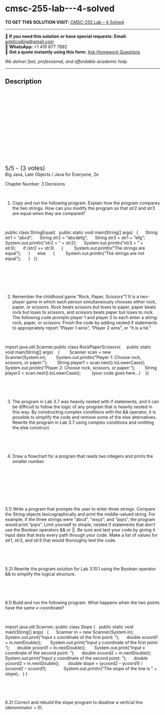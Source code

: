 # cmsc-255-lab---4-solved
**TO GET THIS SOLUTION VISIT:** [CMSC-255 Lab – 4 Solved](https://www.ankitcodinghub.com/product/cmsc-255-lab-4-solved/)


---

📩 **If you need this solution or have special requests:** **Email:** ankitcoding@gmail.com  
📱 **WhatsApp:** +1 419 877 7882  
📄 **Get a quote instantly using this form:** [Ask Homework Questions](https://www.ankitcodinghub.com/services/ask-homework-questions/)

*We deliver fast, professional, and affordable academic help.*

---

<h2>Description</h2>



<div class="kk-star-ratings kksr-auto kksr-align-center kksr-valign-top" data-payload="{&quot;align&quot;:&quot;center&quot;,&quot;id&quot;:&quot;36383&quot;,&quot;slug&quot;:&quot;default&quot;,&quot;valign&quot;:&quot;top&quot;,&quot;ignore&quot;:&quot;&quot;,&quot;reference&quot;:&quot;auto&quot;,&quot;class&quot;:&quot;&quot;,&quot;count&quot;:&quot;3&quot;,&quot;legendonly&quot;:&quot;&quot;,&quot;readonly&quot;:&quot;&quot;,&quot;score&quot;:&quot;5&quot;,&quot;starsonly&quot;:&quot;&quot;,&quot;best&quot;:&quot;5&quot;,&quot;gap&quot;:&quot;4&quot;,&quot;greet&quot;:&quot;Rate this product&quot;,&quot;legend&quot;:&quot;5\/5 - (3 votes)&quot;,&quot;size&quot;:&quot;24&quot;,&quot;title&quot;:&quot;CMSC-255  Lab - 4 Solved&quot;,&quot;width&quot;:&quot;138&quot;,&quot;_legend&quot;:&quot;{score}\/{best} - ({count} {votes})&quot;,&quot;font_factor&quot;:&quot;1.25&quot;}">

<div class="kksr-stars">

<div class="kksr-stars-inactive">
            <div class="kksr-star" data-star="1" style="padding-right: 4px">


<div class="kksr-icon" style="width: 24px; height: 24px;"></div>
        </div>
            <div class="kksr-star" data-star="2" style="padding-right: 4px">


<div class="kksr-icon" style="width: 24px; height: 24px;"></div>
        </div>
            <div class="kksr-star" data-star="3" style="padding-right: 4px">


<div class="kksr-icon" style="width: 24px; height: 24px;"></div>
        </div>
            <div class="kksr-star" data-star="4" style="padding-right: 4px">


<div class="kksr-icon" style="width: 24px; height: 24px;"></div>
        </div>
            <div class="kksr-star" data-star="5" style="padding-right: 4px">


<div class="kksr-icon" style="width: 24px; height: 24px;"></div>
        </div>
    </div>

<div class="kksr-stars-active" style="width: 138px;">
            <div class="kksr-star" style="padding-right: 4px">


<div class="kksr-icon" style="width: 24px; height: 24px;"></div>
        </div>
            <div class="kksr-star" style="padding-right: 4px">


<div class="kksr-icon" style="width: 24px; height: 24px;"></div>
        </div>
            <div class="kksr-star" style="padding-right: 4px">


<div class="kksr-icon" style="width: 24px; height: 24px;"></div>
        </div>
            <div class="kksr-star" style="padding-right: 4px">


<div class="kksr-icon" style="width: 24px; height: 24px;"></div>
        </div>
            <div class="kksr-star" style="padding-right: 4px">


<div class="kksr-icon" style="width: 24px; height: 24px;"></div>
        </div>
    </div>
</div>


<div class="kksr-legend" style="font-size: 19.2px;">
            5/5 - (3 votes)    </div>
    </div>
Big Java, Late Objects / Java for Everyone, 2e

Chapter Number: 3 Decisions

&nbsp;

1) Copy and run the following program. Explain how the program compares the two strings. How can you modify the program so that str2 and str3 are equal when they are compared?

&nbsp;

public class StringEqual{&nbsp;&nbsp; public static void main(String[] args)&nbsp;&nbsp; {&nbsp;&nbsp;&nbsp;&nbsp;&nbsp; String str1 = “abcd”;&nbsp;&nbsp;&nbsp;&nbsp;&nbsp; String str2 = “abcdefg”;&nbsp;&nbsp;&nbsp;&nbsp;&nbsp; String str3 = str1 + “efg”;&nbsp;&nbsp;&nbsp;&nbsp;&nbsp; System.out.println(“str2 = ” + str2);&nbsp;&nbsp;&nbsp;&nbsp;&nbsp; System.out.println(“str3 = ” + str3);&nbsp;&nbsp;&nbsp;&nbsp;&nbsp; if (str2 == str3)&nbsp;&nbsp;&nbsp;&nbsp;&nbsp; {&nbsp;&nbsp;&nbsp;&nbsp;&nbsp;&nbsp;&nbsp;&nbsp; System.out.println(“The strings are equal”);&nbsp;&nbsp;&nbsp;&nbsp;&nbsp; }&nbsp;&nbsp;&nbsp;&nbsp;&nbsp; else&nbsp;&nbsp;&nbsp;&nbsp;&nbsp; {&nbsp;&nbsp;&nbsp;&nbsp;&nbsp;&nbsp;&nbsp;&nbsp; System.out.println(“The strings are not equal”);&nbsp;&nbsp;&nbsp;&nbsp;&nbsp; }&nbsp;&nbsp; }}

&nbsp;

&nbsp;

&nbsp;

2) Remember the childhood game “Rock, Paper, Scissors”? It is a two-player game in which each person simultaneously chooses either rock, paper, or scissors. Rock beats scissors but loses to paper, paper beats rock but loses to scissors, and scissors beats paper but loses to rock. The following code prompts player 1 and player 2 to each enter a string: rock, paper, or scissors. Finish the code by adding nested if statements to appropriately report “Player 1 wins”, “Player 2 wins”, or “It is a tie.”

&nbsp;

import java.util.Scanner;public class RockPaperScissors{ &nbsp;&nbsp;&nbsp;&nbsp;public static void main(String[] args)&nbsp;&nbsp;&nbsp; {&nbsp;&nbsp;&nbsp;&nbsp;&nbsp;&nbsp;&nbsp; Scanner scan = new Scanner(System.in);&nbsp;&nbsp;&nbsp;&nbsp;&nbsp;&nbsp;&nbsp; System.out.println(“Player 1: Choose rock, scissors, or paper:”);&nbsp;&nbsp;&nbsp;&nbsp;&nbsp;&nbsp;&nbsp; String player1 = scan.next().toLowerCase();&nbsp;&nbsp;&nbsp;&nbsp;&nbsp;&nbsp;&nbsp; System.out.println(“Player 2: Choose rock, scissors, or paper:”);&nbsp;&nbsp;&nbsp;&nbsp;&nbsp;&nbsp;&nbsp; String player2 = scan.next().toLowerCase(); &nbsp;&nbsp;&nbsp;&nbsp;&nbsp;&nbsp;&nbsp;&nbsp;(your code goes here…)&nbsp;&nbsp;&nbsp; }}

&nbsp;

&nbsp;

3) The program in Lab 3.7 was heavily nested with if statements, and it can be difficult to follow the logic of any program that is heavily nested in this way. By constructing complex conditions with the &amp;&amp; operator, it is possible to simplify the code and remove some of the else alternatives. Rewrite the program in Lab 3.7 using complex conditions and omitting the else construct.

&nbsp;

&nbsp;

4) Draw a flowchart for a program that reads two integers and prints the smaller number.

&nbsp;

&nbsp;

&nbsp;

&nbsp;

5.1) Write a program that prompts the user to enter three strings. Compare the String objects lexicographically and print the middle-valued string. For example, if the three strings were “abcd”, “wxyz”, and “pqrs”, the program would print “pqrs”. Limit yourself to simple, nested if statements that don’t use the Boolean operators &amp;&amp; or ||. Be sure and test your code by giving it input data that tests every path through your code. Make a list of values for str1, str2, and str3 that would thoroughly test the code.

&nbsp;

&nbsp;

5.2) Rewrite the program solution for Lab 3.10.1 using the Boolean operator &amp;&amp; to simplify the logical structure.

&nbsp;

&nbsp;

6.1) Build and run the following program. What happens when the two points have the same <em>x</em>-coordinate?

&nbsp;

import java.util.Scanner;&nbsp;public class Slope {&nbsp;&nbsp; public static void main(String[] args)&nbsp;&nbsp; {&nbsp;&nbsp;&nbsp;&nbsp;&nbsp; Scanner in = new Scanner(System.in);&nbsp;&nbsp;&nbsp;&nbsp;&nbsp;&nbsp; System.out.print(“Input x coordinate of the first point: “);&nbsp;&nbsp;&nbsp;&nbsp;&nbsp; double xcoord1 = in.nextDouble();&nbsp;&nbsp;&nbsp;&nbsp;&nbsp;&nbsp; System.out.print(“Input y coordinate of the first point: “);&nbsp;&nbsp;&nbsp;&nbsp;&nbsp; double ycoord1 = in.nextDouble();&nbsp;&nbsp;&nbsp;&nbsp;&nbsp;&nbsp; System.out.print(“Input x coordinate of the second point: “);&nbsp;&nbsp;&nbsp;&nbsp;&nbsp; double xcoord2 = in.nextDouble();&nbsp;&nbsp;&nbsp;&nbsp;&nbsp;&nbsp; System.out.print(“Input y coordinate of the second point: “);&nbsp; &nbsp;&nbsp;&nbsp;&nbsp;double ycoord2 = in.nextDouble();&nbsp;&nbsp;&nbsp;&nbsp;&nbsp;&nbsp; double slope = (ycoord2 – ycoord1) / (xcoord2 – xcoord1);&nbsp;&nbsp;&nbsp;&nbsp;&nbsp;&nbsp;&nbsp; &nbsp;&nbsp;&nbsp;&nbsp;&nbsp;&nbsp;System.out.println(“The slope of the line is ” + slope);&nbsp;&nbsp; } }

&nbsp;

&nbsp;

6.2) Correct and rebuild the slope program to disallow a vertical line (denominator = 0).

&nbsp;

&nbsp;

&nbsp;
